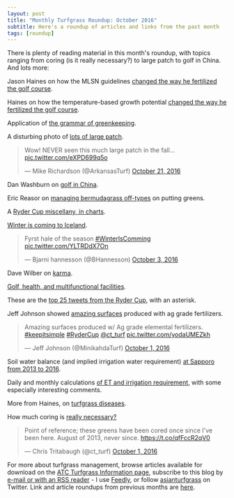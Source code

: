 ```yaml
---
layout: post
title: "Monthly Turfgrass Roundup: October 2016"
subtitle: Here's a roundup of articles and links from the past month
tags: [roundup]
---
```


There is plenty of reading material in this month's roundup, with topics ranging from coring (is it really necessary?) to large patch to golf in China. And lots more:

Jason Haines on how the MLSN guidelines [changed the way he fertilized the golf course](http://www.turfhacker.com/2016/10/fertilizer-use-over-years.html).

Haines on how the temperature-based growth potential [changed the way he fertilized the golf course](http://www.turfhacker.com/2016/10/visualizing-how-growth-potential-model.html).

Application of [the grammar of greenkeeping](http://www.blog.asianturfgrass.com/2016/10/applying-the-grammar-of-greenkeeping.html).

A disturbing photo of [lots of large patch](https://twitter.com/ArkansasTurf/status/789473308244713472).

<blockquote class="twitter-tweet" data-lang="en"><p lang="en" dir="ltr">Wow! NEVER seen this much large patch in the fall... <a href="https://t.co/eXPD699q5o">pic.twitter.com/eXPD699q5o</a></p>&mdash; Mike Richardson (@ArkansasTurf) <a href="https://twitter.com/ArkansasTurf/status/789473308244713472">October 21, 2016</a></blockquote>
<script async src="//platform.twitter.com/widgets.js" charset="utf-8"></script>

Dan Washburn on [golf in China](http://nyti.ms/2cK3fa4).

Eric Reasor on [managing bermudagrass off-types](https://figshare.com/articles/Strategies_for_managing_bermudagrass_off-types_on_putting_greens/4054758) on putting greens.

A [Ryder Cup miscellany, in charts](http://www.blog.asianturfgrass.com/2016/10/a-ryder-cup-miscellany-in-charts.html).

[Winter is coming to Iceland](https://twitter.com/BHannesson/status/782890686362386432).

<blockquote class="twitter-tweet" data-lang="en"><p lang="en" dir="ltr">Fyrst hale of the season <a href="https://twitter.com/hashtag/WinterIsComming?src=hash">#WinterIsComming</a> <a href="https://t.co/YLTRDdX7On">pic.twitter.com/YLTRDdX7On</a></p>&mdash; Bjarni hannesson (@BHannesson) <a href="https://twitter.com/BHannesson/status/782890686362386432">October 3, 2016</a></blockquote>
<script async src="//platform.twitter.com/widgets.js" charset="utf-8"></script>

Dave Wilber on [karma](http://www.turfnet.com/blog/5/entry-1319-lets-talk-about-karma/).

[Golf, health, and multifunctional facilities](http://www.blog.asianturfgrass.com/2016/10/the-relationships-between-golf-and-health-with-multifunctional-golf-facilities-thrown-in-just-for-fu.html).

These are the [top 25 tweets from the Ryder Cup](http://www.blog.asianturfgrass.com/2016/10/top-25-tweets-of-the-ryder-cup.html), with an asterisk.

Jeff Johnson showed [amazing surfaces](https://twitter.com/MinikahdaTurf/status/782212841398865920) produced with ag grade fertilizers.

<blockquote class="twitter-tweet" data-lang="en"><p lang="en" dir="ltr">Amazing surfaces produced w/ Ag grade elemental fertilizers. <a href="https://twitter.com/hashtag/keepitsimple?src=hash">#keepitsimple</a> <a href="https://twitter.com/hashtag/RyderCup?src=hash">#RyderCup</a> <a href="https://twitter.com/ct_turf">@ct_turf</a> <a href="https://t.co/yodaUMEZkh">pic.twitter.com/yodaUMEZkh</a></p>&mdash; Jeff Johnson (@MinikahdaTurf) <a href="https://twitter.com/MinikahdaTurf/status/782212841398865920">October 1, 2016</a></blockquote>
<script async src="//platform.twitter.com/widgets.js" charset="utf-8"></script>

Soil water balance (and implied irrigation water requirement) [at Sapporo from 2013 to 2016](http://www.blog.asianturfgrass.com/2016/10/the-daily-soil-water-balance-at-sapporo-from-2013-to-2016.html).

Daily and monthly calculations [of ET and irrigation requirement](http://www.blog.asianturfgrass.com/2016/10/daily-versus-monthly-calculations-of-et-and-irrigation-requirement.html), with some especially interesting comments.

More from Haines, on [turfgrass diseases](http://www.turfhacker.com/2016/10/disease-update-you-win-some-you-lose.html).

How much coring is [really necessary?](https://twitter.com/ct_turf/status/782189319616364544)

<blockquote class="twitter-tweet" data-lang="en"><p lang="en" dir="ltr">Point of reference; these greens have been cored once since I&#39;ve been here. August of 2013, never since. <a href="https://t.co/qfFccR2qV0">https://t.co/qfFccR2qV0</a></p>&mdash; Chris Tritabaugh (@ct_turf) <a href="https://twitter.com/ct_turf/status/782189319616364544">October 1, 2016</a></blockquote>
<script async src="//platform.twitter.com/widgets.js" charset="utf-8"></script>

For more about turfgrass management, browse articles available for download on the [ATC Turfgrass Information page](http://www.asianturfgrass.com/turf-information.html), subscribe to this blog by [e-mail or with an RSS reader](http://feeds.feedburner.com/viridescent) - I use [Feedly](http://cloud.feedly.com/#welcome), or follow [asianturfgrass](https://twitter.com/asianturfgrass) on Twitter. Link and article roundups from previous months are [here](http://www.blog.asianturfgrass.com/roundup/).
